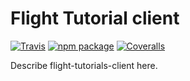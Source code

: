 # Flight Tutorial client

[![Travis][build-badge]][build]
[![npm package][npm-badge]][npm]
[![Coveralls][coveralls-badge]][coveralls]

Describe flight-tutorials-client here.

[build-badge]: https://img.shields.io/travis/user/repo/master.png?style=flat-square
[build]: https://travis-ci.org/alces-software/flight-tutorials-client

[npm-badge]: https://img.shields.io/npm/v/npm-package.png?style=flat-square
[npm]: https://www.npmjs.org/package/flight-tutorials-client

[coveralls-badge]: https://img.shields.io/coveralls/user/repo/master.png?style=flat-square
[coveralls]: https://coveralls.io/github/alces-software/flight-tutorials-client?branch=master
